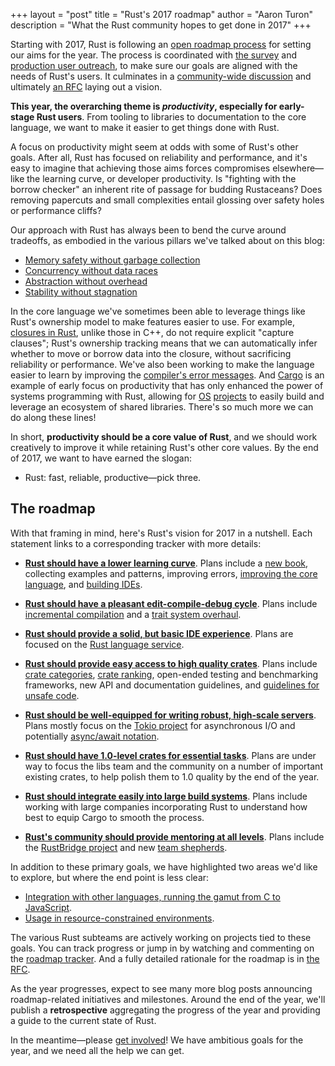 +++
layout = "post"
title = "Rust's 2017 roadmap"
author = "Aaron Turon"
description = "What the Rust community hopes to get done in 2017"
+++

Starting with 2017, Rust is following an [open roadmap process] for setting our
aims for the year. The process is coordinated with [the survey] and
[production user outreach], to make sure our goals are aligned with the needs of
Rust's users. It culminates in a [community-wide discussion] and ultimately
[an RFC] laying out a vision.

[open roadmap process]: https://github.com/rust-lang/rfcs/pull/1728
[the survey]: https://blog.rust-lang.org/2016/06/30/State-of-Rust-Survey-2016.html
[production user outreach]: https://internals.rust-lang.org/t/2016-rust-commercial-user-survey-results/4317
[community-wide discussion]: https://internals.rust-lang.org/t/setting-our-vision-for-the-2017-cycle/3958?u=aturon
[an RFC]: https://github.com/rust-lang/rfcs/pull/1774

**This year, the overarching theme is *productivity*, especially for early-stage
Rust users**. From tooling to libraries to documentation to the core language,
we want to make it easier to get things done with Rust.

A focus on productivity might seem at odds with some of Rust's other
goals. After all, Rust has focused on reliability and performance, and it's easy
to imagine that achieving those aims forces compromises elsewhere—like the
learning curve, or developer productivity. Is "fighting with the borrow checker"
an inherent rite of passage for budding Rustaceans? Does removing papercuts and
small complexities entail glossing over safety holes or performance cliffs?

Our approach with Rust has always been to bend the curve around tradeoffs, as
embodied in the various pillars we've talked about on this blog:

- [Memory safety without garbage collection](https://blog.rust-lang.org/2015/04/10/Fearless-Concurrency.html)
- [Concurrency without data races](https://blog.rust-lang.org/2015/04/10/Fearless-Concurrency.html)
- [Abstraction without overhead](https://blog.rust-lang.org/2015/05/11/traits.html)
- [Stability without stagnation](https://blog.rust-lang.org/2014/10/30/Stability.html)

In the core language we've sometimes been able to leverage things like Rust's
ownership model to make features easier to use. For example, [closures in Rust],
unlike those in C++, do not require explicit "capture clauses"; Rust's ownership
tracking means that we can automatically infer whether to move or borrow data
into the closure, without sacrificing reliability or performance. We've also
been working to make the language easier to learn by improving the
[compiler's error messages]. And [Cargo] is an example of early focus on
productivity that has only enhanced the power of systems programming with Rust,
allowing for [OS](https://os.phil-opp.com/)
[projects](https://intermezzos.github.io/) to easily build and leverage an
ecosystem of shared libraries. There's so much more we can do along these lines!

[Cargo]: https://blog.rust-lang.org/2016/05/05/cargo-pillars.html
[closures in Rust]: https://huonw.github.io/blog/2015/05/finding-closure-in-rust/
[compiler's error messages]: https://blog.rust-lang.org/2016/08/10/Shape-of-errors-to-come.html

In short, **productivity should be a core value of Rust**, and we should work
creatively to improve it while retaining Rust's other core values. By the end of
2017, we want to have earned the slogan:

- Rust: fast, reliable, productive—pick three.

## The roadmap

With that framing in mind, here's Rust's vision for 2017 in a nutshell. Each
statement links to a corresponding tracker with more details:

* [**Rust should have a lower learning curve**](https://github.com/rust-lang/rust-roadmap/issues/3). Plans
  include a [new book](https://github.com/aturon/rust-roadmap/issues/7),
  collecting examples and patterns, improving errors,
  [improving the core language](https://github.com/aturon/rust-roadmap/issues/17),
  and [building IDEs](https://github.com/rust-lang/rust-roadmap/issues/2).

* [**Rust should have a pleasant edit-compile-debug cycle**](https://github.com/rust-lang/rust-roadmap/issues/1). Plans
  include
  [incremental compilation](https://blog.rust-lang.org/2016/09/08/incremental.html) and
  a [trait system overhaul](https://github.com/aturon/rust-roadmap/issues/8).

* [**Rust should provide a solid, but basic IDE experience**](https://github.com/rust-lang/rust-roadmap/issues/2). Plans
  are focused on the
  [Rust language service](https://github.com/aturon/rust-roadmap/issues/6).

* [**Rust should provide easy access to high quality crates**](https://github.com/rust-lang/rust-roadmap/issues/9). Plans
  include
  [crate categories](https://www.reddit.com/r/rust/comments/5r72aj/cratesio_has_categories/),
  [crate ranking](https://github.com/rust-lang/rfcs/pull/1824), open-ended
  testing and benchmarking frameworks, new API and documentation guidelines, and
  [guidelines for unsafe code](https://github.com/rust-lang/rfcs/pull/1643).

* [**Rust should be well-equipped for writing robust, high-scale servers**](https://github.com/rust-lang/rust-roadmap/issues/10). Plans
  mostly focus on the [Tokio project](https://tokio.rs/) for asynchronous I/O and
  potentially
  [async/await notation](https://github.com/rust-lang/rfcs/pull/1823).

* [**Rust should have 1.0-level crates for essential tasks**](https://github.com/rust-lang/rust-roadmap/issues/11). Plans
  are under way to focus the libs team and the community on a number of
  important existing crates, to help polish them to 1.0 quality by the end of
  the year.

* [**Rust should integrate easily into large build systems**](https://github.com/rust-lang/rust-roadmap/issues/12). Plans
  include working with large companies incorporating Rust to understand how best
  to equip Cargo to smooth the process.

* [**Rust's community should provide mentoring at all levels**](https://github.com/rust-lang/rust-roadmap/issues/13). Plans
  include the
  [RustBridge project](https://github.com/rust-community/rustbridge/) and new
  [team shepherds](https://internals.rust-lang.org/t/language-team-shepherds/4595).

In addition to these primary goals, we have highlighted two areas we'd like to explore, but where the end point is less clear:

* [Integration with other languages, running the gamut from C to JavaScript](https://github.com/rust-lang/rust-roadmap/issues/14).
* [Usage in resource-constrained environments](https://github.com/rust-lang/rust-roadmap/issues/15).

The various Rust subteams are actively working on projects tied to these
goals. You can track progress or jump in by watching and commenting on the
[roadmap tracker](https://github.com/rust-lang/rust-roadmap). And a fully
detailed rationale for the roadmap is in
[the RFC](https://github.com/rust-lang/rfcs/pull/1774).

As the year progresses, expect to see many more blog posts announcing
roadmap-related initiatives and milestones. Around the end of the year, we'll
publish a **retrospective** aggregating the progress of the year and providing a
guide to the current state of Rust.

In the meantime—please
[get involved](https://github.com/rust-lang/rust-roadmap)! We have ambitious
goals for the year, and we need all the help we can get.
